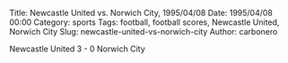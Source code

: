 Title: Newcastle United vs. Norwich City, 1995/04/08
Date: 1995/04/08 00:00
Category: sports
Tags: football, football scores, Newcastle United, Norwich City
Slug: newcastle-united-vs-norwich-city
Author: carbonero


Newcastle United 3 - 0 Norwich City
